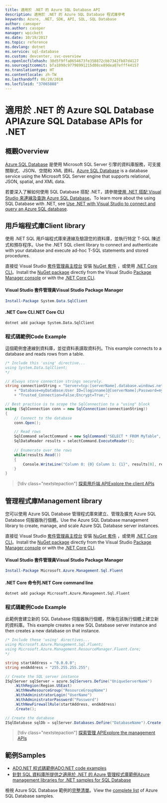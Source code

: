 ```yaml
---
title: 適用於 .NET 的 Azure SQL Database API
description: 適用於 .NET 的 Azure SQL Database 程式庫參考
keywords: Azure, .NET, SDK, API, SQL, SQL Database
author: camsoper
ms.author: casoper
manager: wpickett
ms.date: 10/19/2017
ms.topic: reference
ms.devlang: dotnet
ms.service: sql-database
ms.custom: devcenter, svc-overview
ms.openlocfilehash: 30d5f9ffa0654673fe358872cbb7342fb87d4127
ms.sourcegitcommit: bfa1898c97798991215d08ce89dea87efff44157
ms.translationtype: HT
ms.contentlocale: zh-TW
ms.lasthandoff: 06/28/2018
ms.locfileid: "37065888"
---
```

# <a name="azure-sql-database-apis-for-net"></a><span data-ttu-id="1b339-104">適用於 .NET 的 Azure SQL Database API</span><span class="sxs-lookup"><span data-stu-id="1b339-104">Azure SQL Database APIs for .NET</span></span>

## <a name="overview"></a><span data-ttu-id="1b339-105">概觀</span><span class="sxs-lookup"><span data-stu-id="1b339-105">Overview</span></span>

<span data-ttu-id="1b339-106">[Azure SQL Database](https://docs.microsoft.com/azure/sql-database/sql-database-technical-overview) 是使用 Microsoft SQL Server 引擎的資料庫服務，可支援關聯式、JSON、空間和 XML 資料。</span><span class="sxs-lookup"><span data-stu-id="1b339-106">[Azure SQL Database](https://docs.microsoft.com/azure/sql-database/sql-database-technical-overview) is a database service using the Microsoft SQL Server engine that supports relational, JSON, spatial, and XML data.</span></span> 

<span data-ttu-id="1b339-107">若要深入了解如何使用 SQL Database 搭配 .NET，請參閱[使用 .NET 搭配 Visual Studio 來連線及查詢 Azure SQL Database](https://docs.microsoft.com/azure/sql-database/sql-database-connect-query-dotnet-visual-studio)。</span><span class="sxs-lookup"><span data-stu-id="1b339-107">To learn more about the using SQL Database with .NET, see [Use .NET with Visual Studio to connect and query an Azure SQL database](https://docs.microsoft.com/azure/sql-database/sql-database-connect-query-dotnet-visual-studio).</span></span>

## <a name="client-library"></a><span data-ttu-id="1b339-108">用戶端程式庫</span><span class="sxs-lookup"><span data-stu-id="1b339-108">Client library</span></span>

<span data-ttu-id="1b339-109">使用 .NET SQL 用戶端程式庫來連線及驗證您的資料庫，並執行特定 T-SQL 陳述式和預存程序。</span><span class="sxs-lookup"><span data-stu-id="1b339-109">Use the .NET SQL client library to connect and authenticate with your database and execute ad-hoc T-SQL statements and stored procedures.</span></span>

<span data-ttu-id="1b339-110">直接從 Visual Studio [套件管理員主控台](https://docs.microsoft.com/nuget/tools/package-manager-console) 安裝 [NuGet 套件]( https://www.nuget.org/packages/System.Data.SqlClient) ，或使用 [.NET Core CLI](https://docs.microsoft.com/dotnet/core/tools/dotnet-add-package)。</span><span class="sxs-lookup"><span data-stu-id="1b339-110">Install the [NuGet package]( https://www.nuget.org/packages/System.Data.SqlClient) directly from the Visual Studio [Package Manager console](https://docs.microsoft.com/nuget/tools/package-manager-console) or with the [.NET Core CLI](https://docs.microsoft.com/dotnet/core/tools/dotnet-add-package).</span></span>

#### <a name="visual-studio-package-manager"></a><span data-ttu-id="1b339-111">Visual Studio 套件管理員</span><span class="sxs-lookup"><span data-stu-id="1b339-111">Visual Studio Package Manager</span></span>

```powershell
Install-Package System.Data.SqlClient
```

#### <a name="net-core-cli"></a><span data-ttu-id="1b339-112">.NET Core CLI</span><span class="sxs-lookup"><span data-stu-id="1b339-112">.NET Core CLI</span></span>

```bash
dotnet add package System.Data.SqlClient
```

### <a name="code-example"></a><span data-ttu-id="1b339-113">程式碼範例</span><span class="sxs-lookup"><span data-stu-id="1b339-113">Code Example</span></span>

<span data-ttu-id="1b339-114">這個範例會連線到資料庫，並從資料表讀取資料列。</span><span class="sxs-lookup"><span data-stu-id="1b339-114">This example connects to a database and reads rows from a table.</span></span>

```csharp
/* Include this 'using' directive...
using System.Data.SqlClient;
*/

// Always store connection strings securely. 
string connectionString = "Server=tcp:[serverName].database.windows.net;" 
    + "Database=myDataBase;User ID=[loginname]@[serverName];Password=myPassword;"
    + "Trusted_Connection=False;Encrypt=True;";

// Best practice is to scope the SqlConnection to a "using" block
using (SqlConnection conn = new SqlConnection(connectionString))
{
    // Connect to the database
    conn.Open();

    // Read rows
    SqlCommand selectCommand = new SqlCommand("SELECT * FROM MyTable", conn);
    SqlDataReader results = selectCommand.ExecuteReader();
    
    // Enumerate over the rows
    while(results.Read())
    {
        Console.WriteLine("Column 0: {0} Column 1: {1}", results[0], results[1]);
    }
}
```

> [!div class="nextstepaction"]
> [<span data-ttu-id="1b339-115">探索用戶端 API</span><span class="sxs-lookup"><span data-stu-id="1b339-115">Explore the client APIs</span></span>](/dotnet/api/overview/azure/sql/client)

## <a name="management-library"></a><span data-ttu-id="1b339-116">管理程式庫</span><span class="sxs-lookup"><span data-stu-id="1b339-116">Management library</span></span>

<span data-ttu-id="1b339-117">您可以使用 Azure SQL Database 管理程式庫來建立、管理及擴充 Azure SQL Database 伺服器執行個體。</span><span class="sxs-lookup"><span data-stu-id="1b339-117">Use the Azure SQL Database management library to create, manage, and scale Azure SQL Database server instances.</span></span>

<span data-ttu-id="1b339-118">直接從 Visual Studio [套件管理員主控台](https://docs.microsoft.com/nuget/tools/package-manager-console) 安裝 [NuGet 套件](https://www.nuget.org/packages/Microsoft.Azure.Management.Sql.Fluent/) ，或使用 [.NET Core CLI](https://docs.microsoft.com/dotnet/core/tools/dotnet-add-package)。</span><span class="sxs-lookup"><span data-stu-id="1b339-118">Install the [NuGet package](https://www.nuget.org/packages/Microsoft.Azure.Management.Sql.Fluent/) directly from the Visual Studio [Package Manager console](https://docs.microsoft.com/nuget/tools/package-manager-console) or with the [.NET Core CLI](https://docs.microsoft.com/dotnet/core/tools/dotnet-add-package).</span></span>

#### <a name="visual-studio-package-manager"></a><span data-ttu-id="1b339-119">Visual Studio 套件管理員</span><span class="sxs-lookup"><span data-stu-id="1b339-119">Visual Studio Package Manager</span></span>

```powershell
Install-Package Microsoft.Azure.Management.Sql.Fluent
``` 

#### <a name="net-core-command-line"></a><span data-ttu-id="1b339-120">.NET Core 命令列</span><span class="sxs-lookup"><span data-stu-id="1b339-120">.NET Core command line</span></span>

```bash
dotnet add package Microsoft.Azure.Management.Sql.Fluent
```

### <a name="code-example"></a><span data-ttu-id="1b339-121">程式碼範例</span><span class="sxs-lookup"><span data-stu-id="1b339-121">Code Example</span></span>

<span data-ttu-id="1b339-122">此範例會建立新的 SQL Database 伺服器執行個體，然後在該執行個體上建立新的資料庫。</span><span class="sxs-lookup"><span data-stu-id="1b339-122">This example creates a new SQL Database server instance and then creates a new database on that instance.</span></span>

```csharp
/* Include these 'using' directives...
using Microsoft.Azure.Management.Sql.Fluent;
using Microsoft.Azure.Management.ResourceManager.Fluent.Core;
*/

string startAddress = "0.0.0.0";
string endAddress = "255.255.255.255";

// Create the SQL server instance
ISqlServer sqlServer = azure.SqlServers.Define("UniqueServerName")
    .WithRegion(Region.USEast)
    .WithNewResourceGroup("ResourceGroupName")
    .WithAdministratorLogin("UserName")
    .WithAdministratorPassword("Password")
    .WithNewFirewallRule(startAddress, endAddress)
    .Create();

// Create the database
ISqlDatabase sqlDb = sqlServer.Databases.Define("DatabaseName").Create();
```

> [!div class="nextstepaction"]
> [<span data-ttu-id="1b339-123">探索管理 API</span><span class="sxs-lookup"><span data-stu-id="1b339-123">Explore the management APIs</span></span>](/dotnet/api/overview/azure/sql/management)

## <a name="samples"></a><span data-ttu-id="1b339-124">範例</span><span class="sxs-lookup"><span data-stu-id="1b339-124">Samples</span></span>

- [<span data-ttu-id="1b339-125">ADO.NET 程式碼範例</span><span class="sxs-lookup"><span data-stu-id="1b339-125">ADO.NET code examples</span></span>](/dotnet/framework/data/adonet/ado-net-code-examples)
- [<span data-ttu-id="1b339-126">針對 SQL 資料庫所提供之適用於 .NET 的 Azure 管理程式庫範例</span><span class="sxs-lookup"><span data-stu-id="1b339-126">Azure management libraries for .NET samples for SQL Database</span></span>](/dotnet/azure/dotnet-sdk-azure-sql-database-samples)

<span data-ttu-id="1b339-127">檢視 Azure SQL Database 範例的[完整清單](https://azure.microsoft.com/en-us/resources/samples/?platform=dotnet&term=sql+database)。</span><span class="sxs-lookup"><span data-stu-id="1b339-127">View the [complete list](https://azure.microsoft.com/en-us/resources/samples/?platform=dotnet&term=sql+database) of Azure SQL Database samples.</span></span>

